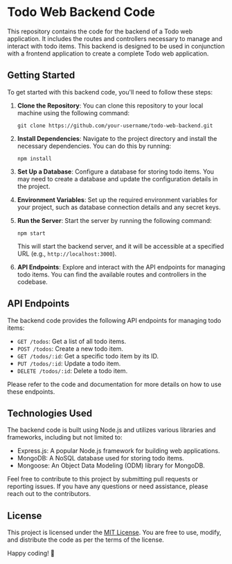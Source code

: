 # Todo Web Backend Code

This repository contains the code for the backend of a Todo web application. It includes the routes and controllers necessary to manage and interact with todo items. This backend is designed to be used in conjunction with a frontend application to create a complete Todo web application.

## Getting Started

To get started with this backend code, you'll need to follow these steps:

1. **Clone the Repository**: You can clone this repository to your local machine using the following command:

   ```
   git clone https://github.com/your-username/todo-web-backend.git
   ```

2. **Install Dependencies**: Navigate to the project directory and install the necessary dependencies. You can do this by running:

   ```
   npm install
   ```

3. **Set Up a Database**: Configure a database for storing todo items. You may need to create a database and update the configuration details in the project.

4. **Environment Variables**: Set up the required environment variables for your project, such as database connection details and any secret keys.

5. **Run the Server**: Start the server by running the following command:

   ```
   npm start
   ```

   This will start the backend server, and it will be accessible at a specified URL (e.g., `http://localhost:3000`).

6. **API Endpoints**: Explore and interact with the API endpoints for managing todo items. You can find the available routes and controllers in the codebase.

## API Endpoints

The backend code provides the following API endpoints for managing todo items:

- `GET /todos`: Get a list of all todo items.
- `POST /todos`: Create a new todo item.
- `GET /todos/:id`: Get a specific todo item by its ID.
- `PUT /todos/:id`: Update a todo item.
- `DELETE /todos/:id`: Delete a todo item.

Please refer to the code and documentation for more details on how to use these endpoints.

## Technologies Used

The backend code is built using Node.js and utilizes various libraries and frameworks, including but not limited to:

- Express.js: A popular Node.js framework for building web applications.
- MongoDB: A NoSQL database used for storing todo items.
- Mongoose: An Object Data Modeling (ODM) library for MongoDB.

Feel free to contribute to this project by submitting pull requests or reporting issues. If you have any questions or need assistance, please reach out to the contributors.

## License

This project is licensed under the [MIT License](LICENSE.md). You are free to use, modify, and distribute the code as per the terms of the license.

Happy coding! 🚀
